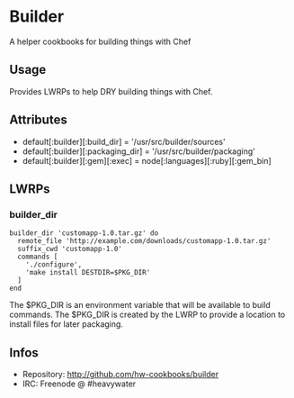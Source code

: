 # Builder

A helper cookbooks for building things with Chef

## Usage

Provides LWRPs to help DRY building things with Chef. 

## Attributes

* default[:builder][:build_dir] = '/usr/src/builder/sources'
* default[:builder][:packaging_dir] = '/usr/src/builder/packaging'
* default[:builder][:gem][:exec] = node[:languages][:ruby][:gem_bin]

## LWRPs

### builder_dir

```
builder_dir 'customapp-1.0.tar.gz' do
  remote_file 'http://example.com/downloads/customapp-1.0.tar.gz'
  suffix_cwd 'customapp-1.0'
  commands [
    './configure',
    'make install DESTDIR=$PKG_DIR'
  ]
end
```

The $PKG_DIR is an environment variable that will be available to
build commands. The $PKG_DIR is created by the LWRP to provide a
location to install files for later packaging.

## Infos
* Repository: http://github.com/hw-cookbooks/builder
* IRC: Freenode @ #heavywater
